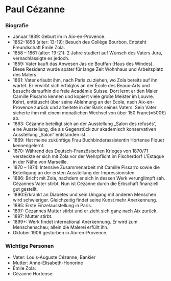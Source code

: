 # Paul Cézanne 
### Biografie
- Januar 1839: Geburt im in Aix-en-Provence.
- 1852–1858 (alter: 13-19): Besuch des Collège Bourbon. Entsteht Freundschaft Émile Zola. 
- 1858 – 1861 (alter: 19-21): 2 Jahre studiert auf Wunsch des Vaters Jura, vernachlässigte es jedoch.
- 1859: Vater kauft das Anwesen Jas de Bouffan (Haus des Windes).  Diese Residenz wurde später für lange Zeit Wohnhaus und Arbeitsplatz des Malers.
- 1861: Vater erlaubt ihm, nach Paris zu ziehen, wo Zola bereits auf ihn wartet. Er erwirbt sich erfolglos an der École des Beaux-Arts und besucht daraufhin die freie Académie Suisse. Dort lernt er den Maler Camille Pissarro kennen und kopiert viele große Meister im Louvre. Kehrt, enttäuscht über seine Ablehnung an der École, nach Aix-en-Provence zurück und arbeitete in der Bank seines Vaters. Sein Vater sicherte ihm mit einem monatlichen Wechsel von über 150 Franc(≈500€) ab.
- 1863: Cézanne beteiligt sich an der Ausstellung „Salon des refusés“, eine Ausstellung, die als Gegenstück zur akademisch konservativen Ausstellung „Salon“ entstanden ist.
- 1869: Hat meine zukünftige Frau Buchbinderassistentin Hortense Fiquet kennengelernt.
- 1870: Während des Deutsch-Französischen Krieges von 1870/71 versteckte er sich mit Zola vor der Wehrpflicht im Fischerdorf L’Estaque in der Nähe von Marseille.
- 1870 – 1874: Intensive Zusammenarbeit mit Camille Pissarro sowie die Beteiligung an der ersten Ausstellung der Impressionisten.
- 1886: Bricht mit Zola, nachdem er sich in dessen Werk verunglimpft sah. Cézannes Vater stirbt. Nun ist Cézanne durch die Erbschaft finanziell gut gestellt.
- 1890:Erkrankt an Diabetes und sein Umgang mit anderen Menschen wird schwieriger. Gleichzeitig findet seine Kunst mehr Anerkennung.
- 1895: Erste Einzelausstellung in Paris.
- 1897: Cézannes Mutter stirbt und er zieht sich ganz nach Aix zurück.
- 1897: Mutter stirbt.
- 1899+: Werk findet international Anerkennung. Er wird zum Menschenscheu; allein die Malerei erfüllt ihn.
- Oktober 1906 gestorben in Aix-en-Provence.
### Wichtige Personen
- Vater: Louis-Auguste Cézanne, Bankier
- Mutter: Anne-Elisabeth-Honorine
- Émile Zola: 
- Cézanne Hortense:
